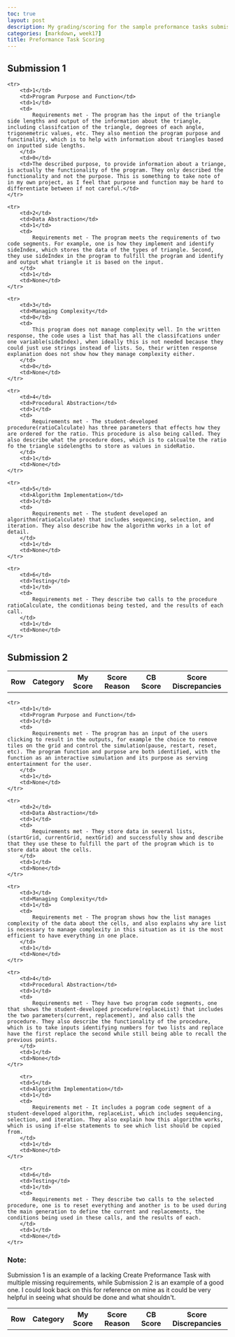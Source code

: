 ```yaml
---
toc: true
layout: post
description: My grading/scoring for the sample preformance tasks submissions
categories: [markdown, week17]
title: Preformance Task Scoring
---
```

## Submission 1

<table>
    <tr>
     <th>Row</th>
     <th>Category</th>
     <th>My Score</th>
     <th>Score Reason</th>
     <th>CB Score</th>
     <th>Score Discrepancies</th>
    </tr>
    
    <tr>
        <td>1</td>
        <td>Program Purpose and Function</td>
        <td>1</td>
        <td>
            Requirements met - The program has the input of the triangle side lengths and output of the information about the triangle, including classifcation of the triangle, degrees of each angle, trigonemetric values, etc. They also mention the program purpose and functinality, which is to help with information about triangles based on inputted side lengths. 
        </td>
        <td>0</td>
        <td>The described purpose, to provide information about a triange, is actually the functionality of the program. They only described the functionality and not the purpose. This is something to take note of in my own project, as I feel that purpose and function may be hard to differentiate between if not careful.</td>
    </tr>

    <tr>
        <td>2</td>
        <td>Data Abstraction</td>
        <td>1</td>
        <td>
            Requirements met - The program meets the requirements of two code segments. For example, one is how they implement and identify sideIndex, which stores the data of the types of triangle. Second, they use sideIndex in the program to fulfill the program and identify and output what triangle it is based on the input. 
        </td>
        <td>1</td>
        <td>None</td>
    </tr>

    <tr>
        <td>3</td>
        <td>Managing Complexity</td>
        <td>0</td>
        <td>
            This program does not manage complexity well. In the written response, the code uses a list that has all the classifcations under one variable(sideIndex), when ideally this is not needed because they could just use strings instead of lists. So, their written response explanation does not show how they manage complexity either. 
        </td>
        <td>0</td>
        <td>None</td>
    </tr>

    <tr>
        <td>4</td>
        <td>Procedural Abstraction</td>
        <td>1</td>
        <td>
            Requirements met - The student-developed procedure(ratioCalculate) has three parameters that effects how they are ordered for the ratio. This procedure is also being called. They also describe what the procedure does, which is to calcualte the ratio fo the triangle sidelengths to store as values in sideRatio. 
        </td>
        <td>1</td>
        <td>None</td>
    </tr>

    <tr>
        <td>5</td>
        <td>Algorithm Implementation</td>
        <td>1</td>
        <td>
            Requirements met - The student developed an algorithm(ratioCalculate) that includes sequencing, selection, and iteration. They also describe how the algorithm works in a lot of detail.
        </td>
        <td>1</td>
        <td>None</td>
    </tr>

    <tr>
        <td>6</td>
        <td>Testing</td>
        <td>1</td>
        <td>
            Requirements met - They describe two calls to the procedure ratioCalculate, the conditionas being tested, and the results of each call. 
        </td>
        <td>1</td>
        <td>None</td>
    </tr>

## Submission 2

<table>
    <tr>
     <th>Row</th>
     <th>Category</th>
     <th>My Score</th>
     <th>Score Reason</th>
     <th>CB Score</th>
     <th>Score Discrepancies</th>
    </tr>
    
    <tr>
        <td>1</td>
        <td>Program Purpose and Function</td>
        <td>1</td>
        <td>
            Requirements met - The program has an input of the users clicking to result in the outputs, for example the choice to remove tiles on the grid and control the simulation(pause, restart, reset, etc). The program function and purpose are both identified, with the function as an interactive simulation and its purpose as serving entertainment for the user.
        </td>
        <td>1</td>
        <td>None</td>
    </tr>

    <tr>
        <td>2</td>
        <td>Data Abstraction</td>
        <td>1</td>
        <td>
            Requirements met - They store data in several lists, (startGrid, currentGrid, nextGrid) and successfully show and describe that they use these to fulfill the part of the program which is to store data about the cells. 
        </td>
        <td>1</td>
        <td>None</td>
    </tr>

    <tr>
        <td>3</td>
        <td>Managing Complexity</td>
        <td>1</td>
        <td>
            Requirements met - The program shows how the list manages complexity of the data about the cells, and also explains why are list is necessary to manage complexity in this situation as it is the most efficient to have everything in one place. 
        </td>
        <td>1</td>
        <td>None</td>
    </tr>

    <tr>
        <td>4</td>
        <td>Procedural Abstraction</td>
        <td>1</td>
        <td>
            Requirements met - They have two program code segments, one that shows the student-developed procedure(replaceList) that includes the two parameters(current, replacement), and also calls the procedure. They also describe the functionality of the procedure, which is to take inputs identifying numbers for two lists and replace have the first replace the second while still being able to recall the previous points. 
        </td>
        <td>1</td>
        <td>None</td>
    </tr>

        <tr>
        <td>5</td>
        <td>Algorithm Implementation</td>
        <td>1</td>
        <td>
            Requirements met - It includes a pogram code segment of a student-developed algorithm, replaceList, which includes sequ4encing, selection, and iteration. They also explain how this algorithm works, which is using if-else statements to see which list should be copied from. 
        </td>
        <td>1</td>
        <td>None</td>
    </tr>

        <tr>
        <td>6</td>
        <td>Testing</td>
        <td>1</td>
        <td>
            Requirements met - They describe two calls to the selected procedure, one is to reset everything and another is to be used during the main generation to define the current and replacements, the conditions being used in these calls, and the results of each. 
        </td>
        <td>1</td>
        <td>None</td>
    </tr>

### Note: 
Submission 1 is an example of a lacking Create Preformance Task with multiple missing requirements, while Submission 2 is an example of a good one. I could look back on this for reference on mine as it could be very helpful in seeing what should be done and what shouldn't. 